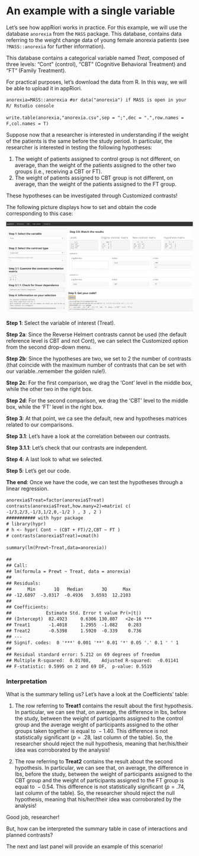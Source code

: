 # An example with a single variable

Let’s see how appRiori works in practice. For this example, we will use
the database `anorexia` from the `MASS` package. This database, contains
data referring to the weight change data of young female anorexia
patients (see `?MASS::anorexia` for further information).

This database contains a categorical variable named *Treat*, composed of
three levels: “Cont” (control), “CBT” (Cognitive Behavioral Treatment)
and “FT” (Family Treatment).

For practical purposes, let’s download the data from R. In this way, we
will be able to upload it in appRiori.

    anorexia=MASS::anorexia #or data("anorexia") if MASS is open in your R/ Rstudio console

    write.table(anorexia,"anorexia.csv",sep = ";",dec = ".",row.names = F,col.names = T)

Suppose now that a researcher is interested in understanding if the
weight of the patients is the same before the study period. In
particular, the researcher is interested in testing the following
hypotheses:

1.  The weight of patients assigned to control group is not different,
    on average, than the weight of the patients assigned to the other
    two groups (i.e., receiving a CBT or FT).
2.  The weight of patients assigned to CBT group is not different, on
    average, than the weight of the patients assigned to the FT group.

These hypotheses can be investigated through Customized contrasts!

The following picture displays how to set and obtain the code
corresponding to this case:

<center>
<img src="www/example_1.png" alt="drawing" width="1200"/>
</center>

**Step 1**: Select the variable of interest (Treat).

**Step 2a**: Since the Reverse Helmert contrasts cannot be used (the
default reference level is CBT and not Cont), we can select the
Customized option from the second drop-down menu.

**Step 2b**: Since the hypotheses are two, we set to 2 the number of
contrasts (that coincide with the maximum number of contrasts that can
be set with our variable..remember the golden rule!).

**Step 2c**: For the first comparison, we drag the ‘Cont’ level in the
middle box, while the other two in the right box.

**Step 2d**: For the second comparison, we drag the ‘CBT’ level to the
middle box, while the ‘FT’ level in the right box.

**Step 3**: At that point, we ca see the default, new and hypotheses
matrices related to our comparisons.

**Step 3.1**: Let’s have a look at the correlation between our
contrasts.

**Step 3.1.1**: Let’s check that our contrasts are independent.

**Step 4**: A last look to what we selected.

**Step 5**: Let’s get our code.

**The end**: Once we have the code, we can test the hypotheses through a
linear regression.

    anorexia$Treat=factor(anorexia$Treat)
    contrasts(anorexia$Treat,how.many=2)=matrix( c( -1/3,2/3,-1/3,1/2,0,-1/2 ) , 3 , 2 )
    ########### with hypr package
    # library(hypr)
    # h <- hypr( Cont ~ (CBT + FT)/2,CBT ~ FT )
    # contrasts(anorexia$Treat)=cmat(h)

    summary(lm(Prewt~Treat,data=anorexia))

    ## 
    ## Call:
    ## lm(formula = Prewt ~ Treat, data = anorexia)
    ## 
    ## Residuals:
    ##      Min       1Q   Median       3Q      Max 
    ## -12.6897  -3.0317  -0.4936   3.6593  12.2103 
    ## 
    ## Coefficients:
    ##             Estimate Std. Error t value Pr(>|t|)    
    ## (Intercept)  82.4923     0.6306 130.807   <2e-16 ***
    ## Treat1       -1.4018     1.2955  -1.082    0.283    
    ## Treat2       -0.5398     1.5920  -0.339    0.736    
    ## ---
    ## Signif. codes:  0 '***' 0.001 '**' 0.01 '*' 0.05 '.' 0.1 ' ' 1
    ## 
    ## Residual standard error: 5.212 on 69 degrees of freedom
    ## Multiple R-squared:  0.01708,    Adjusted R-squared:  -0.01141 
    ## F-statistic: 0.5995 on 2 and 69 DF,  p-value: 0.5519

### Interpretation

What is the summary telling us? Let’s have a look at the Coefficients’
table:

1.  The row referring to **Treat1** contains the result about the first
    hypothesis. In particular, we can see that, on average, the
    difference in lbs, before the study, between the weight of
    participants assigned to the control group and the average weight of
    participants assigned to the other groups taken together is equal to
     − 1.40. This difference is not statistically significant
    (*p* = .28, last column of the table). So, the researcher should
    reject the null hypothesis, meaning that her/his/their idea was
    corroborated by the analysis!

2.  The row referring to **Treat2** contains the result about the second
    hypothesis. In particular, we can see that, on average, the
    difference in lbs, before the study, between the weight of
    participants assigned to the CBT group and the weight of
    participants assigned to the FT group is equal to  − 0.54. This
    difference is not statistically significant (*p* = .74, last column
    of the table). So, the researcher should reject the null hypothesis,
    meaning that his/her/their idea was corroborated by the analysis!

Good job, researcher!

But, how can be interpreted the summary table in case of interactions
and planned contrasts?

The next and last panel will provide an example of this scenario!
